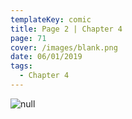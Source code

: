 ```yaml
---
templateKey: comic
title: Page 2 | Chapter 4
page: 71
cover: /images/blank.png
date: 06/01/2019
tags:
  - Chapter 4
---
```

![null](/images/0071-4-2.png)
